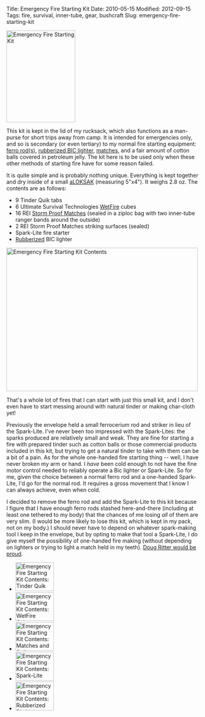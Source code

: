 Title: Emergency Fire Starting Kit
Date: 2010-05-15
Modified: 2012-09-15
Tags: fire, survival, inner-tube, gear, bushcraft
Slug: emergency-fire-starting-kit

<a href="http://www.flickr.com/photos/pigmonkey/4609824717/" title="Emergency Fire Starting Kit by Pig Monkey, on Flickr"><img src="http://farm2.static.flickr.com/1354/4609824717_a5a9cfa849_m.jpg" class="right" width="180" height="240" alt="Emergency Fire Starting Kit" /></a>

This kit is kept in the lid of my rucksack, which also functions as a man-purse for short trips away from camp. It is intended for emergencies only, and so is secondary (or even tertiary) to my normal fire starting equipment: <a href="http://pig-monkey.com/2009/12/06/simple-ferrocerium-rods/">ferro rod(s)</a>, <a href="http://pig-monkey.com/2009/11/28/rubberized-bic-lighter/">rubberized BIC lighter</a>, <a href="http://pig-monkey.com/2009/12/02/k-m-match-case/">matches</a>, and a fair amount of cotton balls covered in petroleum jelly. The kit here is to be used only when these other methods of starting fire have for some reason failed.

It is quite simple and is probably nothing unique. Everything is kept together and dry inside of a small <a href="http://www.loksak.com/products/aloksak">aLOKSAK</a> (measuring 5"x4"). It weighs 2.8 oz. The contents are as follows:

<!--more-->

<ul>
	<li>9 Tinder Quik tabs</li>
	<li>6 Ultimate Survival Technologies <a href="http://www.ultimatesurvival.com/military-gov/survival-tools/WetFire-tools.php">WetFire</a> cubes</li>
	<li>16 REI <a href="http://www.rei.com/product/617046">Storm Proof Matches</a> (sealed in a ziploc bag with two inner-tube ranger bands around the outside)</li>
	<li>2 REI Storm Proof Matches striking surfaces (sealed)</li>
	<li>Spark-Lite fire starter</li>
	<li><a href="http://pig-monkey.com/2009/11/28/rubberized-bic-lighter/">Rubberized</a> BIC lighter</li>
</ul>

<a href="http://www.flickr.com/photos/pigmonkey/4609784875/" title="Emergency Fire Starting Kit Contents by Pig Monkey, on Flickr"><img src="http://farm5.static.flickr.com/4015/4609784875_19b3ecfe5a.jpg" width="500" height="375" alt="Emergency Fire Starting Kit Contents" /></a>

That's a whole lot of fires that I can start with just this small kit, and I don't even have to start messing around with natural tinder or making char-cloth yet!

Previously the envelope held a small ferrocerium rod and striker in lieu of the Spark-Lite. I've never been too impressed with the Spark-Lites: the sparks produced are relatively small and weak. They are fine for starting a fire with prepared tinder such as cotton balls or those commercial products included in this kit, but trying to get a natural tinder to take with them can be a bit of a pain. As for the whole one-handed fire starting thing -- well, I have never broken my arm or hand. I <em>have</em> been cold enough to not have the fine motor control needed to reliably operate a Bic lighter or Spark-Lite. So for me, given the choice between a normal ferro rod and a one-handed Spark-Lite, I'd go for the normal rod. It requires a gross movement that I know I can always achieve, even when cold.

I decided to remove the ferro rod and add the Spark-Lite to this kit because I figure that I have enough ferro rods stashed here-and-there (including at least one tethered to my body) that the chances of me losing <em>all</em> of them are very slim. (I would be more likely to lose this kit, which is kept in my pack, not on my body.) I should never have to depend on whatever spark-making tool I keep in the envelope, but by opting to make that tool a Spark-Lite, I do give myself the possibility of one-handed fire making (without depending on lighters or trying to light a match held in my teeth). <a href="http://www.equipped.org/firestrt.htm">Doug Ritter would be proud</a>.

<ul class="thumbs">
	<li><a href="http://www.flickr.com/photos/pigmonkey/4610382312/" title="Emergency Fire Starting Kit Contents: Tinder Quik by Pig Monkey, on Flickr"><img src="http://farm5.static.flickr.com/4068/4610382312_3197b33800_t.jpg" width="100" height="75" alt="Emergency Fire Starting Kit Contents: Tinder Quik" /></a></li>
	<li><a href="http://www.flickr.com/photos/pigmonkey/4610384504/" title="Emergency Fire Starting Kit Contents: WetFire Cubes by Pig Monkey, on Flickr"><img src="http://farm2.static.flickr.com/1110/4610384504_5fe709b6a5_t.jpg" width="100" height="75" alt="Emergency Fire Starting Kit Contents: WetFire Cubes" /></a></li>
	<li><a href="http://www.flickr.com/photos/pigmonkey/4609777999/" title="Emergency Fire Starting Kit Contents: Matches and Striker by Pig Monkey, on Flickr"><img src="http://farm2.static.flickr.com/1080/4609777999_91de1bd2b6_t.jpg" width="100" height="75" alt="Emergency Fire Starting Kit Contents: Matches and Striker" /></a></li>
	<li><a href="http://www.flickr.com/photos/pigmonkey/4609782485/" title="Emergency Fire Starting Kit Contents: Spark-Lite by Pig Monkey, on Flickr"><img src="http://farm5.static.flickr.com/4059/4609782485_30e9f3c2df_t.jpg" width="100" height="75" alt="Emergency Fire Starting Kit Contents: Spark-Lite" /></a></li>
	<li><a href="http://www.flickr.com/photos/pigmonkey/4610389530/" title="Emergency Fire Starting Kit Contents: Rubberized Bic Lighter by Pig Monkey, on Flickr"><img src="http://farm2.static.flickr.com/1286/4610389530_a0eb644be5_t.jpg" width="100" height="75" alt="Emergency Fire Starting Kit Contents: Rubberized Bic Lighter" /></a></li>
</ul>


